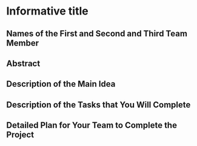 # Informative title

## Names of the First and Second and Third Team Member

## Abstract

## Description of the Main Idea

## Description of the Tasks that You Will Complete

## Detailed Plan for Your Team to Complete the Project
